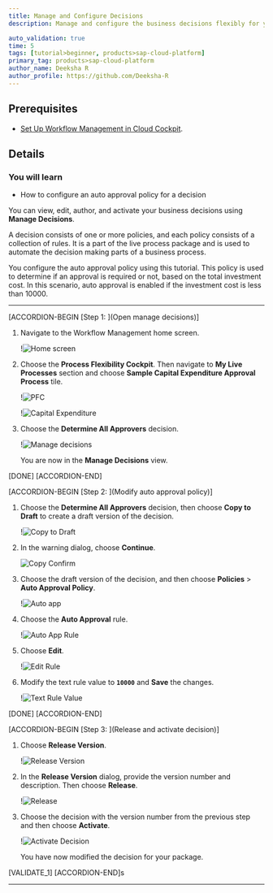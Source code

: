 ```yaml
---
title: Manage and Configure Decisions
description: Manage and configure the business decisions flexibly for your capital expenditure process with manage decisions.

auto_validation: true
time: 5
tags: [tutorial>beginner, products>sap-cloud-platform]
primary_tag: products>sap-cloud-platform
author_name: Deeksha R
author_profile: https://github.com/Deeksha-R
---
```


## Prerequisites
- [Set Up Workflow Management in Cloud Cockpit](cp-starter-ibpm-employeeonboarding-1-setup).

## Details
### You will learn
  - How to configure an auto approval policy for a decision


You can view, edit, author, and activate your business decisions using **Manage Decisions**.

A decision consists of one or more policies, and each policy consists of a collection of rules. It is a part of the live process package and is used to automate the decision making parts of a business process.

You configure the auto approval policy using this tutorial. This policy is used to determine if an approval is required or not, based on the total investment cost. In this scenario, auto approval is enabled if the investment cost is less than 10000.


---

[ACCORDION-BEGIN [Step 1: ](Open manage decisions)]
1. Navigate to the Workflow Management home screen.

    !![Home screen](cp-cf-wm-configuredecision-home.png)

2.  Choose the **Process Flexibility Cockpit**. Then navigate to **My Live Processes** section and choose **Sample Capital Expenditure Approval Process** tile.

    !![PFC](cp-cf-wm-configuredecision-home2.png)

    !![Capital Expenditure](cp-cf-wm-discover-importedcapex0.png)

3. Choose the **Determine All Approvers** decision.

    !![Manage decisions](cp-cf-wm-configuredecision-determine.png)

    You are now in the **Manage Decisions** view.

[DONE]
[ACCORDION-END]


[ACCORDION-BEGIN [Step 2: ](Modify auto approval policy)]
1. Choose the **Determine All Approvers** decision, then choose **Copy to Draft** to create a draft version of the decision.

    !![Copy to Draft](cp-cf-wm-configuredecision-copy.png)

2. In the warning dialog, choose **Continue**.

    ![Copy Confirm](cp-cf-wm-configuredecision-warning.png)

3.  Choose the draft version of the decision, and then choose **Policies** > **Auto Approval Policy**.

    !![Auto app](cp-cf-wm-configuredecision-autoapp.png)

4. Choose the **Auto Approval** rule.

    !![Auto App Rule](cp-cf-wm-configuredecision-autorule.png)

5. Choose **Edit**.

    !![Edit Rule](cp-cf-wm-configuredecision-edit.png)

6. Modify the text rule value to **`10000`** and **Save** the changes.

    !![Text Rule Value](cp-cf-wm-configuredecision-autovalue.png)

[DONE]
[ACCORDION-END]

[ACCORDION-BEGIN [Step 3: ](Release and activate decision)]
1. Choose **Release Version**.

    !![Release Version](cp-cf-wm-configuredecision-release.png)

2. In the **Release Version** dialog, provide the version number and description. Then choose **Release**.

    !![Release](cp-cf-wm-configuredecision-releasedialog.png)

3. Choose the decision with the version number from the previous step and then choose **Activate**.

    !![Activate Decision](cp-cf-wm-configuredecision-activate.png)

    You have now modified the decision for your package.

[VALIDATE_1]
[ACCORDION-END]s


---
